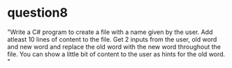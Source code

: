 # question8

"Write a C# program to create a file with a name given by the user. Add atleast 10 lines of content to the file. 
Get 2 inputs from the user, old word and new word and replace the old word with the new word throughout the file. 
You can show a little bit of content to the user as hints for the old word. "
